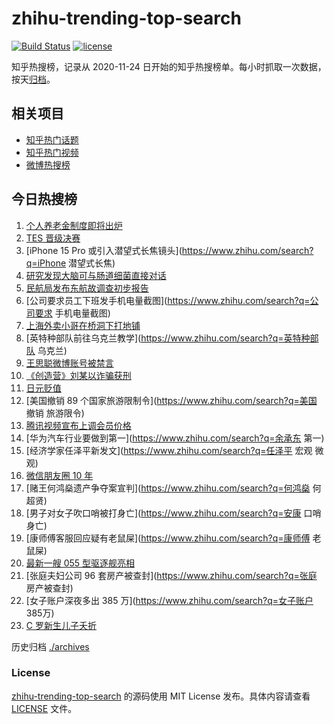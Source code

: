 # zhihu-trending-top-search

[![Build Status](https://github.com/justjavac/zhihu-trending-top-search/workflows/ci/badge.svg?branch=main)](https://github.com/justjavac/zhihu-trending-top-search/actions)
[![license](https://img.shields.io/github/license/justjavac/zhihu-trending-top-search)](https://github.com/justjavac/zhihu-trending-top-search/blob/main/LICENSE)

知乎热搜榜，记录从 2020-11-24 日开始的知乎热搜榜单。每小时抓取一次数据，按天[归档](./archives)。

## 相关项目

- [知乎热门话题](https://github.com/justjavac/zhihu-trending-hot-questions)
- [知乎热门视频](https://github.com/justjavac/zhihu-trending-hot-video)
- [微博热搜榜](https://github.com/justjavac/weibo-trending-hot-search)

## 今日热搜榜

<!-- BEGIN -->
<!-- 最后更新时间 Thu Apr 21 2022 07:12:01 GMT+0800 (China Standard Time) -->

1. [个人养老金制度即将出炉](https://www.zhihu.com/search?q=个人养老金制度)
1. [TES 晋级决赛](https://www.zhihu.com/search?q=tes)
1. [iPhone 15 Pro 或引入潜望式长焦镜头](https://www.zhihu.com/search?q=iPhone 潜望式长焦)
1. [研究发现大脑可与肠道细菌直接对话](https://www.zhihu.com/search?q=大脑可与肠道细菌直接对话)
1. [民航局发布东航故调查初步报告](https://www.zhihu.com/search?q=东航事故报告)
1. [公司要求员工下班发手机电量截图](https://www.zhihu.com/search?q=公司要求 手机电量截图)
1. [上海外卖小哥在桥洞下打地铺](https://www.zhihu.com/search?q=上海外卖小哥打地铺)
1. [英特种部队前往乌克兰教学](https://www.zhihu.com/search?q=英特种部队 乌克兰)
1. [王思聪微博账号被禁言](https://www.zhihu.com/search?q=王思聪微博账号被禁言)
1. [《创造营》刘某以诈骗获刑](https://www.zhihu.com/search?q=刘丞以诈骗)
1. [日元贬值](https://www.zhihu.com/search?q=日元贬值)
1. [美国撤销 89 个国家旅游限制令](https://www.zhihu.com/search?q=美国 撤销 旅游限令)
1. [腾讯视频宣布上调会员价格](https://www.zhihu.com/search?q=腾讯视频会员)
1. [华为汽车行业要做到第一](https://www.zhihu.com/search?q=余承东 第一)
1. [经济学家任泽平新发文](https://www.zhihu.com/search?q=任泽平 宏观 微观)
1. [微信朋友圈 10 年](https://www.zhihu.com/search?q=朋友圈)
1. [赌王何鸿燊遗产争夺案宣判](https://www.zhihu.com/search?q=何鸿燊 何超贤)
1. [男子对女子吹口哨被打身亡](https://www.zhihu.com/search?q=安康 口哨 身亡)
1. [康师傅客服回应疑有老鼠屎](https://www.zhihu.com/search?q=康师傅 老鼠屎)
1. [最新一艘 055 型驱逐舰亮相](https://www.zhihu.com/search?q=055型驱逐舰亮相)
1. [张庭夫妇公司 96 套房产被查封](https://www.zhihu.com/search?q=张庭 房产被查封)
1. [女子账户深夜多出 385 万](https://www.zhihu.com/search?q=女子账户 385万)
1. [C 罗新生儿子夭折](https://www.zhihu.com/search?q=C罗儿子夭折)

<!-- END -->

历史归档 [./archives](./archives)

### License

[zhihu-trending-top-search](https://github.com/justjavac/zhihu-trending-top-search)
的源码使用 MIT License 发布。具体内容请查看 [LICENSE](./LICENSE) 文件。
